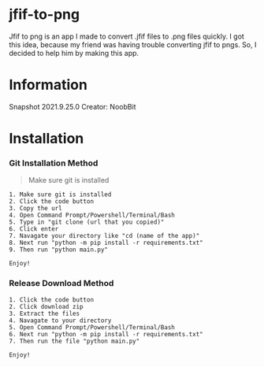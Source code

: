 # jfif-to-png
Jfif to png is an app I made to convert .jfif files to .png files quickly. I got this idea, because my friend was having trouble converting jfif to pngs. So, I decided to help him by making this app.

# Information
Snapshot 2021.9.25.0
Creator: NoobBit

# Installation
### Git Installation Method
> Make sure git is installed
```
1. Make sure git is installed
2. Click the code button
3. Copy the url
4. Open Command Prompt/Powershell/Terminal/Bash 
5. Type in "git clone (url that you copied)"
6. Click enter
7. Navagate your directory like "cd (name of the app)"
8. Next run "python -m pip install -r requirements.txt"
9. Then run "python main.py"

Enjoy!
```
### Release Download Method
```
1. Click the code button
2. Click download zip
3. Extract the files
4. Navagate to your directory
5. Open Command Prompt/Powershell/Terminal/Bash
6. Next run "python -m pip install -r requirements.txt"
7. Then run the file "python main.py"

Enjoy!
```
